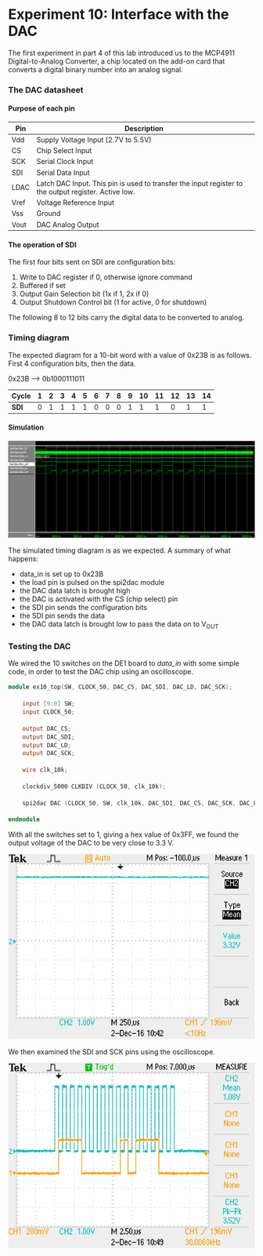 # Experiment 10: Interface with the DAC

The first experiment in part 4 of this lab introduced us to the MCP4911 Digital-to-Analog Converter, a chip located on the add-on card that converts a digital binary number into an analog signal.

### The DAC datasheet

#### Purpose of each pin

Pin | Description
--- | -----------
Vdd | Supply Voltage Input (2.7V to 5.5V)
CS  | Chip Select Input
SCK | Serial Clock Input
SDI | Serial Data Input
LDAC| Latch DAC Input. This pin is used to transfer the input register to the output register. Active low.
Vref| Voltage Reference Input
Vss | Ground
Vout| DAC Analog Output

#### The operation of SDI

The first four bits sent on SDI are configuration bits:
1. Write to DAC register if 0, otherwise ignore command
2. Buffered if set
3. Output Gain Selection bit (1x if 1, 2x if 0)
4. Output Shutdown Control bit (1 for active, 0 for shutdown)

The following 8 to 12 bits carry the digital data to be converted to analog.

### Timing diagram

The expected diagram for a 10-bit word with a value of 0x23B is as follows. First 4 configuration bits, then the data.

0x23B --> 0b1000111011

Cycle   | 1 | 2 | 3 | 4 | 5 | 6 | 7 | 8 | 9 |10 |11 |12 |13 |14
--------|---|---|---|---|---|---|---|---|---|---|---|---|---|---
**SDI** | 0 | 1 | 1 | 1 | 1 | 0 | 0 | 0 | 1 | 1 | 1 | 0 | 1 | 1

#### Simulation

![timing diagram for 0x23b](../images/part3_s3_wave.PNG)

The simulated timing diagram is as we expected. A summary of what happens:

- data_in is set up to 0x23B
- the load pin is pulsed on the spi2dac module
- the DAC data latch is brought high
- the DAC is activated with the CS (chip select) pin
- the SDI pin sends the configuration bits
- the SDI pin sends the data
- the DAC data latch is brought low to pass the data on to V<sub>OUT</sub>

### Testing the DAC

We wired the 10 switches on the DE1 board to *data_in* with some simple code, in order to test the DAC chip using an oscilloscope.
```verilog
module ex10_top(SW, CLOCK_50, DAC_CS, DAC_SDI, DAC_LD, DAC_SCK);

	input [9:0] SW;
	input CLOCK_50;

	output DAC_CS;
	output DAC_SDI;
	output DAC_LD;
	output DAC_SCK;

	wire clk_10k;

	clockdiv_5000 CLKDIV (CLOCK_50, clk_10k);

	spi2dac DAC (CLOCK_50, SW, clk_10k, DAC_SDI, DAC_CS, DAC_SCK, DAC_LD);

endmodule
```

With all the switches set to 1, giving a hex value of 0x3FF, we found the output voltage of the DAC to be very close to 3.3 V.

![DAC at full voltage](../images/ex10_dac_3FF_voltage.jpg)

We then examined the SDI and SCK pins using the oscilloscope.

![DAC sdi and sck pins](../images/ex10_dac_signals.jpg)
